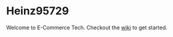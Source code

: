 Heinz95729
==========
Welcome to E-Commerce Tech. Checkout the [wiki](https://github.com/losandes/Heinz95729/wiki) to get started.
